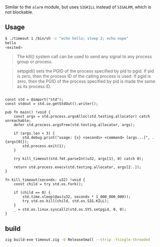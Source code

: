

Similar to the `alarm` module, but uses `SIGKILL` instead of `SIGALRM`, which is not blockable.

## Usage

```sh
$ ./timeout 1 /bin/sh -c "echo hello; sleep 2; echo nope"
hello
<exited>
```

> The kill() system call can be used to send any signal to any process group or process.

> setpgid() sets the PGID of the process specified by pid to pgid.
       If pid is zero, then the process ID of the calling process is
       used.  If pgid is zero, then the PGID of the process specified by
       pid is made the same as its process ID.


```zig

const std = @import("std");
const stdout = std.io.getStdOut().writer();

pub fn main() !void {
    const args = std.process.argsAlloc(std.testing.allocator) catch unreachable;
    defer std.process.argsFree(std.testing.allocator, args);

    if (args.len < 3) {
        std.debug.print("usage: {s} <seconds> <command> [args...]", .{args[0]});
        std.process.exit(1);
    }

    try kill_timeout(std.fmt.parseInt(u32, args[1], 0) catch 0);

    return std.process.execv(std.testing.allocator, args[2..]);
}

fn kill_timeout(seconds: u32) !void {
    const child = try std.os.fork();

    if (child == 0) {
        std.time.sleep(@as(u32, seconds * 1_000_000_000));
        try std.os.kill(child, std.os.SIG.KILL);
    }
    _ = std.os.linux.syscall2(std.os.SYS.setpgid, 0, 0);
}

```

## build

```bash
zig build-exe timeout.zig -O ReleaseSmall --strip -fsingle-threaded 
```
